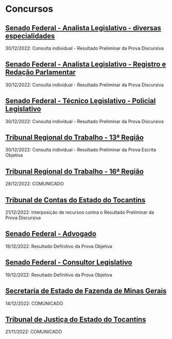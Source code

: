 # Concursos

## [Senado Federal - Analista Legislativo - diversas especialidades](./senado22-1/)
30/12/2022: Consulta individual - Resultado Preliminar da Prova Discursiva

## [Senado Federal - Analista Legislativo - Registro e Redação Parlamentar](./senado22-2/)
30/12/2022: Consulta individual - Resultado Preliminar da Prova Discursiva

## [Senado Federal - Técnico Legislativo - Policial Legislativo](./senado22-5/)
30/12/2022: Consulta individual - Resultado Preliminar da Prova Discursiva

## [Tribunal Regional do Trabalho - 13ª Região](./trt13/)
30/12/2022: Consulta individual - Resultado Preliminar da Prova Escrita Objetiva

## [Tribunal Regional do Trabalho - 16ª Região](./trt16/)
28/12/2022: COMUNICADO

## [Tribunal de Contas do Estado do Tocantins](./tceto22/)
21/12/2022: Interposição de recursos contra o Resultado Preliminar da Prova Discursiva

## [Senado Federal - Advogado](./senado22-3/)
19/12/2022: Resultado Definitivo da Prova Objetiva

## [Senado Federal - Consultor Legislativo](./senado22-4/)
19/12/2022: Resultado Definitivo da Prova Objetiva

## [Secretaria de Estado de Fazenda de Minas Gerais](./sefmg22/)
14/12/2022: COMUNICADO

## [Tribunal de Justiça do Estado do Tocantins](./tjto22/)
21/11/2022: COMUNICADO
